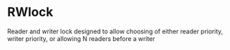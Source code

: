 # RWlock
Reader and writer lock designed to allow choosing of either reader priority, writer priority, or allowing N readers before a writer
